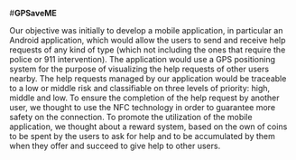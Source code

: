 #**GPSaveME**
 
Our objective was initially to develop a mobile application, in particular an Android
application, which would allow the users to send and receive help requests of any kind
of type (which not including the ones that require the police or 911 intervention).
The application would use a GPS positioning system for the purpose of visualizing the
help requests of other users nearby.
The help requests managed by our application would be traceable to a low or middle
risk and classifiable on three levels of priority: high, middle and low. To ensure the
completion of the help request by another user, we thought to use the NFC technology
in order to guarantee more safety on the connection.
To promote the utilization of the mobile application, we thought about a reward system,
based on the own of coins to be spent by the users to ask for help and to be accumulated
by them when they offer and succeed to give help to other users.
